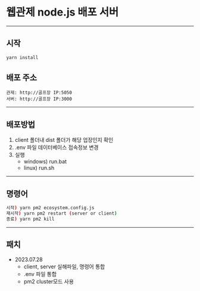 # 웹관제 node.js 배포 서버

---

## 시작

```bash
yarn install
```

## 배포 주소

    관제: http://골프장 IP:5050
    서버: http://골프장 IP:3000

---

## 배포방법

1. client 폴더내 dist 폴더가 해당 업장인지 확인
2. .env 파일 데이터베이스 접속정보 변경
3. 실행
   - windows) run.bat
   - linux) run.sh

---

## 명령어

```bash
시작) yarn pm2 ecosystem.config.js
재시작) yarn pm2 restart (server or client)
종료) yarn pm2 kill
```

---

## 패치

- 2023.07.28
  - client, server 실해파일, 명령어 통합
  - .env 파일 통합
  - pm2 cluster모드 사용
